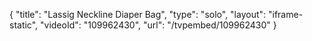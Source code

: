{
    "title": "Lassig Neckline Diaper Bag",
    "type": "solo",
    "layout": "iframe-static",
    "videoId": "109962430",
    "url": "\/tvpembed\/109962430"
}